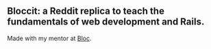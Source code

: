 ## Bloccit: a Reddit replica to teach the fundamentals of web development and  Rails.

Made with my mentor at [Bloc](http://bloc.io).
